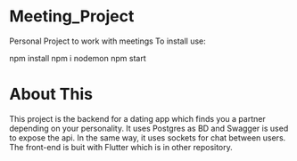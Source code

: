 # Meeting_Project
Personal Project to work with meetings
To install use:

npm install
npm i nodemon
npm start



# About This

This project is the backend for a dating app which finds you a partner depending on your personality.
It uses Postgres as BD and Swagger is used to expose the api.
In the same way, it uses sockets for chat between users.
The front-end is buit with Flutter which is in other repository.



